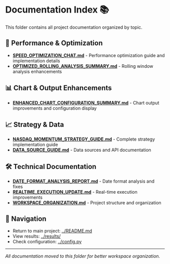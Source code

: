 # Documentation Index 📚

This folder contains all project documentation organized by topic.

## 🚀 Performance & Optimization
- **[SPEED_OPTIMIZATION_CHAT.md](SPEED_OPTIMIZATION_CHAT.md)** - Performance optimization guide and implementation details
- **[OPTIMIZED_ROLLING_ANALYSIS_SUMMARY.md](OPTIMIZED_ROLLING_ANALYSIS_SUMMARY.md)** - Rolling window analysis enhancements

## 📊 Chart & Output Enhancements
- **[ENHANCED_CHART_CONFIGURATION_SUMMARY.md](ENHANCED_CHART_CONFIGURATION_SUMMARY.md)** - Chart output improvements and configuration display

## 📈 Strategy & Data
- **[NASDAQ_MOMENTUM_STRATEGY_GUIDE.md](NASDAQ_MOMENTUM_STRATEGY_GUIDE.md)** - Complete strategy implementation guide
- **[DATA_SOURCE_GUIDE.md](DATA_SOURCE_GUIDE.md)** - Data sources and API documentation

## 🛠️ Technical Documentation
- **[DATE_FORMAT_ANALYSIS_REPORT.md](DATE_FORMAT_ANALYSIS_REPORT.md)** - Date format analysis and fixes
- **[REALTIME_EXECUTION_UPDATE.md](REALTIME_EXECUTION_UPDATE.md)** - Real-time execution improvements
- **[WORKSPACE_ORGANIZATION.md](WORKSPACE_ORGANIZATION.md)** - Project structure and organization

## 📁 Navigation
- Return to main project: [../README.md](../README.md)
- View results: [../results/](../results/)
- Check configuration: [../config.py](../config.py)

---
*All documentation moved to this folder for better workspace organization.*
